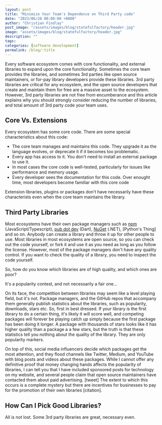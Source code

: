 ```yaml
---
layout: post
title: "Minimize Your Team's Dependence on Third Party code"
date: "2023/06/28 00:00:00 +0000"
author: "Christian Findlay"
post_image: "/assets/images/blog/statefulfactory/header.jpg"
image: "assets/images/blog/statefulfactory/header.jpg"
description: ""
tags: 
categories: [software development]
permalink: /blog/:title
---
```


Every software ecosystem comes with core functionality, and external libraries to expand upon the core functionality. Sometimes the core team provides the libraries, and sometimes 3rd parties like open source maintainers, or for-pay library developers provide these libraries. 3rd party libraries are critical for any ecosystem, and the open source developers that create and maintain them for free are a massive asset to the ecosystem. However, 3rd party libraries are not free from encumberance and this article explains why you should strongly consider reducing the number of libraries, and total amount of 3rd party code your team uses.

## Core Vs. Extensions

Every ecosystem has some core code. There are some special characteristics about this code:

- The core team manages and maintains this code. They upgrade it as the language evolves, or deprecate it if it becomes too problematic. 
- Every app has access to it. You don't need to install an external package to use it. 
- In most cases the core code is well-tested, particularly for issues like performance and memory usage. 
- Every developer sees the documentation for this code. Over enought time, most developers become familiar with this core code

Extension libraries, plugins or packages don't have necessarily have these characterists even when the core team maintains the library.

## Third Party Libraries

Most ecosystems have their own package managers such as [npm]() (JavaScript/Typescript), [pub dot dev]() (Dart), [NuGet]() (.NET), [Python's Thing] and so on.  Anybody can create a library and throw it up for other people to use. Most libraries in most ecosystems are open source, so you can check out the code yourself, or fork it and use it as you need as long as you follow the license. However, most of the package managers don't have any quality control. If you want to check the quality of a library, you need to inspect the code yourself.

So, how do you know which libraries are of high quality, and which ones are poor? 

It's a popularity contest, and not necessarily a fair one...

On its face, the competition between libraries may seem like a level playing field, but it's not. Package managers, and the GitHub repos that accompany them generally publish statistics about the libraries, such as popularity, downloads, stars etc. So, first in best dressed. If your library is the first library to do a certain thing, it's likely it will score well, and competing packages will forever be playing catch up simply because the first package has been doing it longer. A package with thousands of stars looks like it has higher quality than a package a a few stars, but the truth is that these statistics tell you nothing about the quality of the library. They are only popularity markers.

On top of this, social media influencers decide which packages get the most attention, and they flood channels like Twitter, Medium, and YouTube with blog posts and videos about these packages. While I cannot offer any definitive proof that money changing hands affects the popularity of libraries, I can tell you that I have included sponsored posts for technology on my website, and several people claim that open source maintainers have contacted them about paid advertising. [tweet] The extent to which this occurs is a complete mystery but there are incentives for businesses to pay for the promotion of their own libraries [citation].

## How Can I Pick Good Libraries?

All is not lost. Some 3rd party libraries are great, necessary even.